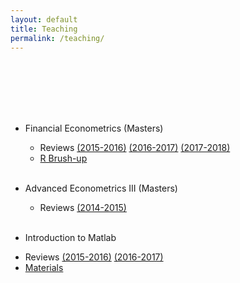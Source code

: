 ```yaml
---
layout: default
title: Teaching
permalink: /teaching/
---
```


<br><br><br><br><br>
* Financial Econometrics (Masters)
  - Reviews
    [(2015-2016)](https://www.dropbox.com/s/smptr6avoiagkx5/FE_15-16.pdf?dl=0)
    [(2016-2017)](https://www.dropbox.com/s/dktj7h4ck3u2j6o/FE_16-17.pdf?dl=0)
    [(2017-2018)](https://www.dropbox.com/s/coxuxd2p63bs0np/FE_17-18.pdf?dl=0)
  - [R Brush-up](https://www.dropbox.com/s/mfhcvyev3fm4pu6/FE_IntroR.zip?dl=0)
<br><br>

* Advanced Econometrics III (Masters)
  - Reviews
    [(2014-2015)](https://www.dropbox.com/s/ykamw7flu8234ou/AdvMetrics_14-15.pdf?dl=0)
<br><br>
<!-- Software -->
* Introduction to Matlab
<!--  - Materials -->
  - Reviews
    [(2015-2016)](https://www.dropbox.com/s/ony5tx2wrumedce/Matlab_15-16.pdf?dl=0)
    [(2016-2017)](https://www.dropbox.com/s/jk7m80ndtwcutso/Matlab_17-18.pdf?dl=0)
  - [Materials](https://www.dropbox.com/s/j268jdf3k6bezie/Matlab_CourseMaterials.zip?dl=0)
<!-- * Introduction to R -->
<!--  - Materials -->
